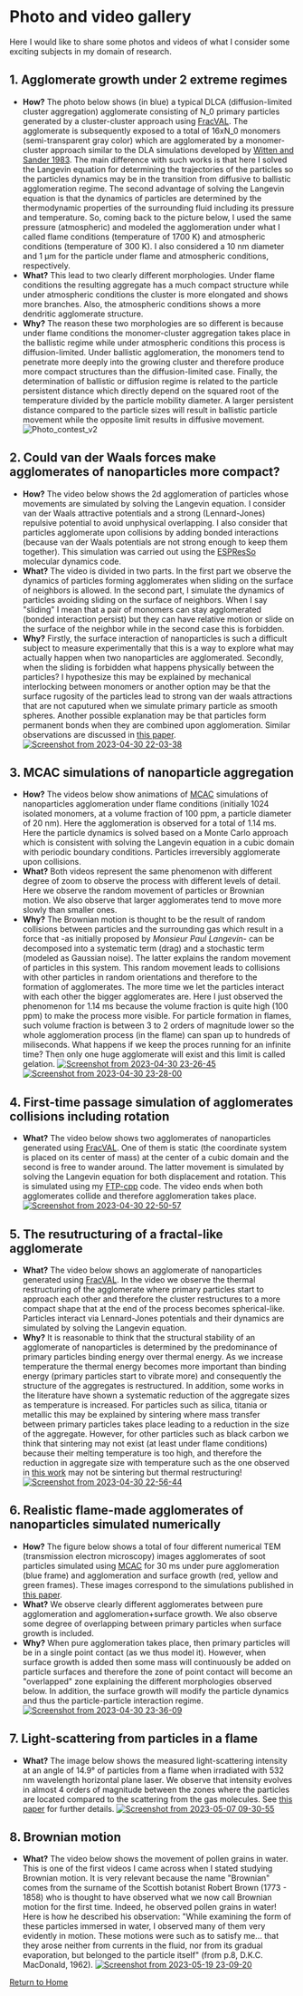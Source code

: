 # Photo and video gallery

Here I would like to share some photos and videos of what I consider some exciting subjects in my domain of research.

## 1. Agglomerate growth under 2 extreme regimes

* **How?** The photo below shows (in blue) a typical DLCA (diffusion-limited cluster aggregation) agglomerate consisting of N_0 primary particles generated by a cluster-cluster approach using [FracVAL](https://josecmoranc.github.io/numerical-codes.html). The agglomerate is subsequently exposed to a total of 16xN_0 monomers (semi-transparent gray color) which are agglomerated by a monomer-cluster approach similar to the DLA simulations developed by [Witten and Sander 1983](https://journals.aps.org/prb/abstract/10.1103/PhysRevB.27.5686). The main difference with such works is that here I solved the Langevin equation for determining the trajectories of the particles so the particles dynamics may be in the transition from diffusive to ballistic agglomeration regime. The second advantage of solving the Langevin equation is that the dynamics of particles are determined by the thermodynamic properties of the surrounding fluid including its pressure and temperature. So, coming back to the picture below, I used the same pressure (atmospheric) and modeled the agglomeration under what I called flame conditions (temperature of 1700 K) and atmospheric conditions (temperature of 300 K). I also considered a 10 nm diameter and 1 µm for the particle under flame and atmospheric conditions, respectively. 
* **What?** This lead to two clearly different morphologies. Under flame conditions the resulting aggregate has a much compact structure while under atmospheric conditions the cluster is more elongated and shows more branches. Also, the atmospheric conditions shows a more dendritic agglomerate structure.
* **Why?** The reason these two morphologies are so different is because under flame conditions the monomer-cluster aggregation takes place in the ballistic regime while under atmospheric conditions this process is diffusion-limited. Under ballistic agglomeration, the monomers tend to penetrate more deeply into the growing cluster and therefore produce more compact structures than the diffusion-limited case. Finally, the determination of ballistic or diffusion regime is related to the particle persistent distance which directly depend on the squared root of the temperature divided by the particle mobility diameter. A larger persistent distance compared to the particle sizes will result in ballistic particle movement while the opposite limit results in diffusive movement.
![Photo_contest_v2](https://user-images.githubusercontent.com/62391931/235393056-f79afed8-24ba-45de-a268-67b610d14302.jpg)

## 2. Could van der Waals forces make agglomerates of nanoparticles more compact?
* **How?** The video below shows the 2d agglomeration of particles whose movements are simulated by solving the Langevin equation. I consider van der Waals attractive potentials and a strong (Lennard-Jones) repulsive potential to avoid unphysical overlapping. I also consider that particles agglomerate upon collisions by adding bonded interactions (because van der Waals potentials are not strong enough to keep them together). This simulation was carried out using the [ESPResSo](https://espressomd.org/wordpress/) molecular dynamics code.
* **What?** The video is divided in two parts. In the first part we observe the dynamics of particles forming agglomerates when sliding on the surface of neighbors is allowed. In the second part, I simulate the dynamics of particles avoiding sliding on the surface of neighbors. When I say "sliding" I mean that a pair of monomers can stay agglomerated (bonded interaction persist) but they can have relative motion or slide on the surface of the neighbor while in the second case this is forbidden.
* **Why?** Firstly, the surface interaction of nanoparticles is such a difficult subject to measure experimentally that this is a way to explore what may actually happen when two nanoparticles are agglomerated. Secondly, when the sliding is forbidden what happens physically between the particles? I hypothesize this may be explained by mechanical interlocking between monomers or another option may be that the surface rugosity of the particles lead to strong van der waals attractions that are not caputured when we simulate primary particle as smooth spheres. Another possible explanation may be that particles form permanent bonds when they are combined upon agglomeration. Similar observations are discussed in [this paper](https://doi.org/10.1080/02786826.2014.932942).
[![Screenshot from 2023-04-30 22-03-38](https://user-images.githubusercontent.com/62391931/235395865-bc820cf8-6abc-4368-8add-f16eec6b4192.png)](https://youtu.be/LRzONWVz1wE)

## 3. MCAC simulations of nanoparticle aggregation
* **How?** The videos below show animations of [MCAC](https://josecmoranc.github.io/numerical-codes.html) simulations of nanoparticles agglomeration under flame conditions (initially 1024 isolated monomers, at a volume fraction of 100 ppm, a particle diameter of 20 nm). Here the agglomeration is observed for a total of 1.14 ms. Here the particle dynamics is solved based on a Monte Carlo approach which is consistent with solving the Langevin equation in a cubic domain with periodic boundary conditions. Particles irreversibly agglomerate upon collisions.
* **What?** Both videos represent the same phenomenon with different degree of zoom to observe the process with different levels of detail. Here we observe the random movement of particles or Brownian motion. We also observe that larger agglomerates tend to move more slowly than smaller ones.
* **Why?** The Brownian motion is thought to be the result of random collisions between particles and the surrounding gas which result in a force that -as initially proposed by _Monsieur Paul Langevin_- can be decomposed into a systematic term (drag) and a stochastic term (modeled as Gaussian noise). The latter explains the random movement of particles in this system. This random movement leads to collisions with other particles in random orientations and therefore to the formation of agglomerates. The more time we let the particles interact with each other the bigger agglomerates are. Here I just observed the phenomenon for 1.14 ms because the volume fraction is quite high (100 ppm) to make the process more visible. For particle formation in flames, such volume fraction is between 3 to 2 orders of magnitude lower so the whole agglomeration process (in the flame) can span up to hundreds of miliseconds. What happens if we keep the proces running for an infinite time? Then only one huge agglomerate will exist and this limit is called gelation.
[![Screenshot from 2023-04-30 23-26-45](https://user-images.githubusercontent.com/62391931/235406669-1833a309-bbf9-4577-ba08-f53acc22425b.png)](https://youtu.be/dJpK2ZRsEbw)
[![Screenshot from 2023-04-30 23-28-00](https://user-images.githubusercontent.com/62391931/235406688-cc0cf44e-f148-45df-a29d-46363b626db5.png)](https://youtu.be/YbzlTFJbV-k)

## 4. First-time passage simulation of agglomerates collisions including rotation
* **What?** The video below shows two agglomerates of nanoparticles generated using [FracVAL](https://josecmoranc.github.io/numerical-codes.html). One of them is static (the coordinate system is placed on its center of mass) at the center of a cubic domain and the second is free to wander around. The latter movement is simulated by solving the Langevin equation for both displacement and rotation. This is simulated using my [FTP-cpp](https://josecmoranc.github.io/numerical-codes.html) code. The video ends when both agglomerates collide and therefore agglomeration takes place.
[![Screenshot from 2023-04-30 22-50-57](https://user-images.githubusercontent.com/62391931/235404031-658a172e-9824-4218-994e-aa77527332ab.png)](https://youtu.be/z1SZLWrKnFA)

## 5. The resutructuring of a fractal-like agglomerate
* **What?** The video below shows an agglomerate of nanoparticles generated using [FracVAL](https://josecmoranc.github.io/numerical-codes.html). In the video we observe the thermal restructuring of the agglomerate where primary particles start to approach each other and therefore the cluster restructures to a more compact shape that at the end of the process becomes spherical-like. Particles interact via Lennard-Jones potentials and their dynamics are simulated by solving the Langevin equation.
* **Why?** It is reasonable to think that the structural stability of an agglomerate of nanoparticles is determined by the predominance of primary particles binding energy over thermal energy. As we increase temperature the thermal energy becomes more important than binding energy (primary particles start to vibrate more) and consequently the structure of the aggregates is restructured. In addition, some works in the literature have shown a systematic reduction of the aggregate sizes as temperature is increased. For particles such as silica, titania or metallic this may be explained by sintering where mass transfer between primary particles takes place leading to a reduction in the size of the aggregate. However, for other particles such as black carbon we think that sintering may not exist (at least under flame conditions) because their melting temperature is too high, and therefore the reduction in aggregate size with temperature such as the one observed in [this work](https://doi.org/10.1016/j.jaerosci.2016.11.013) may not be sintering but thermal restructuring!
[![Screenshot from 2023-04-30 22-56-44](https://user-images.githubusercontent.com/62391931/235404649-16e7c349-be19-4b30-b79f-961cef343508.png)](https://youtu.be/KDgQIgObRkM)

## 6. Realistic flame-made agglomerates of nanoparticles simulated numerically
* **How?** The figure below shows a total of four different numerical TEM (transmission electron microscopy) images agglomerates of soot particles simulated using [MCAC](https://josecmoranc.github.io/numerical-codes.html) for 30 ms under pure agglomeration (blue frame) and agglomeration and surface growth (red, yellow and green frames). These images correspond to the simulations published in [this paper](https://doi.org/10.1016/j.jaerosci.2020.105690).
* **What?** We observe clearly different agglomerates between pure agglomeration and agglomeration+surface growth. We also observe some degree of overlapping between primary particles when surface growth is included.
* **Why?** When pure agglomeration takes place, then primary particles will be in a single point contact (as we thus model it). However, when surface growth is added then some mass will continuously be added on particle surfaces and therefore the zone of point contact will become an "overlapped" zone explaining the different morphologies observed below. In addition, the surface growth will modify the particle dynamics and thus the particle-particle interaction regime.
[![Screenshot from 2023-04-30 23-36-09](https://user-images.githubusercontent.com/62391931/235407284-6aaf0507-8e6c-4495-a40c-034ac08993b2.png)](https://doi.org/10.1016/j.jaerosci.2020.105690)

## 7. Light-scattering from particles in a flame
* **What?** The image below shows the measured light-scattering intensity at an angle of 14.9° of particles from a flame when irradiated with 532 nm wavelength horizontal plane laser. We observe that intensity evolves in almost 4 orders of magnitude between the zones where the particles are located compared to the scattering from the gas molecules. See [this paper](https://doi.org/10.1016/j.combustflame.2021.111539) for further details.
[![Screenshot from 2023-05-07 09-30-55](https://user-images.githubusercontent.com/62391931/236683768-cb26ac2a-a015-4e85-84ad-079ff1181d2d.png)](https://doi.org/10.1016/j.combustflame.2021.111539)

## 8. Brownian motion
* **What?** The video below shows the movement of pollen grains in water. This is one of the first videos I came across when I stated studying Brownian motion. It is very relevant because the name "Brownian" comes from the surname of the Scottish botanist Robert Brown (1773 - 1858) who is thought to have observed what we now call Brownian motion for the first time. Indeed, he observed pollen grains in water! Here is how he described his observation: "While examining the form of these particles immersed in water, I observed many of them very evidently in motion. These motions were such as to satisfy me... that they arose neither from currents in the fluid, nor from its gradual evaporation, but belonged to the particle itself" (from p.8, D.K.C. MacDonald, 1962). 
[![Screenshot from 2023-05-19 23-09-20](https://github.com/josecmoranc/josecmoranc.github.io/assets/62391931/1799259f-8f35-4a63-9cf7-1424df85540d)](https://www.youtube.com/watch?v=R5t-oA796to)

[Return to Home](./index.html)
